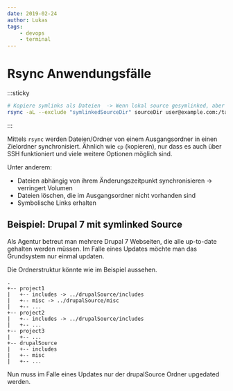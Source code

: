 ```yaml
---
date: 2019-02-24
author: Lukas
tags:
    - devops
    - terminal
---
```


# Rsync Anwendungsfälle

:::sticky
```bash
# Kopiere symlinks als Dateien  -> Wenn lokal source gesymlinked, aber remote nicht.
rsync -aL --exclude "symlinkedSourceDir" sourceDir user@example.com:/targetDir
```
:::

Mittels `rsync` werden Dateien/Ordner von einem Ausgangsordner in einen Zielordner synchronisiert. Ähnlich wie `cp` (kopieren), nur dass es auch über SSH funktioniert und viele weitere Optionen möglich sind.

Unter anderem:

- Dateien abhängig von ihrem Änderungszeitpunkt synchronisieren -> verringert Volumen
- Dateien löschen, die im Ausgangsordner nicht vorhanden sind
- Symbolische Links erhalten

## Beispiel: Drupal 7 mit symlinked Source

Als Agentur betreut man mehrere Drupal 7 Webseiten, die alle up-to-date gehalten werden müssen.
Im Falle eines Updates möchte man das Grundsystem nur einmal updaten.

Die Ordnerstruktur könnte wie im Beispiel aussehen.

```
.
+-- project1
|   +-- includes -> ../drupalSource/includes
|   +-- misc -> ../drupalSource/misc
|   +-- ...
+-- project2
|   +-- includes -> ../drupalSource/includes
|   +-- ...
+-- project3
|   +-- ...
+-- drupalSource
|   +-- includes
|   +-- misc
|   +-- ...
```

Nun muss im Falle eines Updates nur der drupalSource Ordner upgedated werden.
